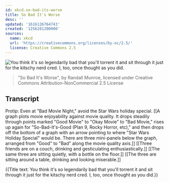 ```yaml
---
id: xkcd.so-bad-its-worse
title: So Bad It's Worse
desc: ''
updated: '1616126764743'
created: '1256281200000'
sources:
  name: xkcd
  url: 'https://creativecommons.org/licenses/by-nc/2.5/'
  license: Creative Commons 2.5
---
```

![You think it's so legendarily bad that you'll torrent it and sit through it just for the kitschy nerd cred. I, too, once thought as you did.](https://imgs.xkcd.com/comics/so_bad_its_worse.png)
> "So Bad It's Worse", by Randall Munroe, licensed under Creative Commons Attribution-NonCommercial 2.5 License

## Transcript
Protip: Even at "Bad Movie Night," avoid the Star Wars holiday special.
[[A graph plots movie enjoyability against movie quality. It drops steadily through points marked "Good Movie" to "Okay Movie" to "Bad Movie," rises up again for "So-Bad-It's-Good (Plan 9, Rocky Horror, etc)," and then drops off the bottom of a graph with an arrow pointing to where "Star Wars Holiday Special" would be. There are three mini-panels below the graph, arranged from "Good" to "Bad" along the movie quality axis.]]
[[Three friends are on a couch, drinking and gesticulating enthusiastically.]]
[[The same three are sitting quietly, with a bottle on the floor.]]
[[The three are sitting around a table, drinking and looking miserable.]]

{{Title text: You think it's so legendarily bad that you'll torrent it and sit through it just for the kitschy nerd cred. I, too, once thought as you did.}}
